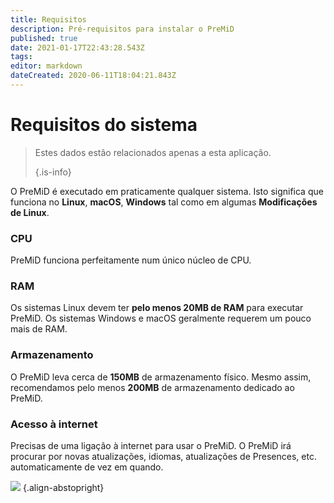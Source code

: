 ```yaml
---
title: Requisitos
description: Pré-requisitos para instalar o PreMiD
published: true
date: 2021-01-17T22:43:28.543Z
tags:
editor: markdown
dateCreated: 2020-06-11T18:04:21.843Z
---
```


# Requisitos do sistema

> Estes dados estão relacionados apenas a esta aplicação. 
> 
> {.is-info}

O PreMiD é executado em praticamente qualquer sistema. Isto significa que funciona no **Linux**, **macOS**, **Windows** tal como em algumas **Modificações de Linux**.

### CPU
PreMiD funciona perfeitamente num único núcleo de CPU.

### RAM
Os sistemas Linux devem ter **pelo menos 20MB de RAM** para executar PreMiD. Os sistemas Windows e macOS geralmente requerem um pouco mais de RAM.

### Armazenamento
O PreMiD leva cerca de **150MB** de armazenamento físico. Mesmo assim, recomendamos pelo menos **200MB** de armazenamento dedicado ao PreMiD.

### Acesso à internet
Precisas de uma ligação à internet para usar o PreMiD. O PreMiD irá procurar por novas atualizações, idiomas, atualizações de Presences, etc. automaticamente de vez em quando.

![](https://a.icons8.com/ViUXyjOj/f4tFww/svg.svg) {.align-abstopright}